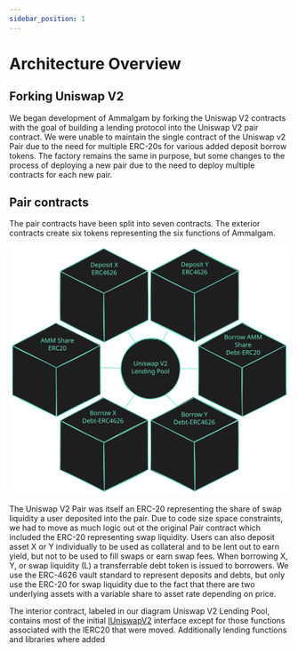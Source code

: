 ```yaml
---
sidebar_position: 1
---
```


# Architecture Overview

## Forking Uniswap V2

We began development of Ammalgam by forking the Uniswap V2 contracts with the goal of building a lending protocol into the Uniswap V2 pair contract. We were unable to maintain the single contract of the Uniswap v2 Pair due to the need for multiple ERC-20s for various added deposit borrow tokens. The factory remains the same in purpose, but some changes to the process of deploying a new pair due to the need to deploy multiple contracts for each new pair.

## Pair contracts

The pair contracts have been split into seven contracts. The exterior contracts create six tokens representing the six functions of Ammalgam.

![pair contracts](./assets/PairContracts.svg)

The Uniswap V2 Pair was itself an ERC-20 representing the share of swap liquidity a user deposited into the pair. Due to code size space constraints, we had to move as much logic out ot the original Pair contract which included the ERC-20 representing swap liquidity. Users can also deposit asset X or Y individually to be used as collateral and to be lent out to earn yield, but not to be used to fill swaps or earn swap fees. When borrowing X, Y, or swap liquidity (L) a transferrable debt token is issued to borrowers. We use the ERC-4626 vault standard to represent deposits and debts, but only use the ERC-20 for swap liquidity due to the fact that there are two underlying assets with a variable share to asset rate depending on price. 

The interior contract, labeled in our diagram Uniswap V2 Lending Pool, contains most of the initial [IUniswapV2](https://github.com/Uniswap/v2-core/blob/master/contracts/interfaces/IUniswapV2Pair.sol) interface except for those functions associated with the IERC20 that were moved. Additionally lending functions and libraries where added 
